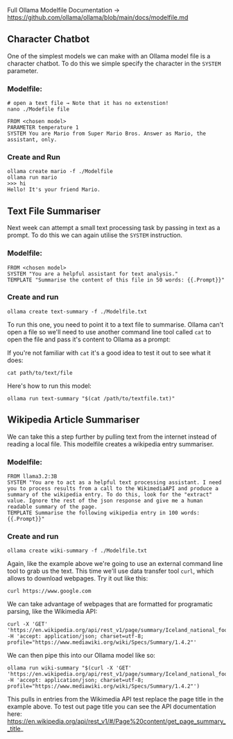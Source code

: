 Full Ollama Modelfile Documentation → https://github.com/ollama/ollama/blob/main/docs/modelfile.md

## Character Chatbot
One of the simplest models we can make with an Ollama model file is a character chatbot. To do this we simple specify the character in the `SYSTEM` parameter. 

### Modelfile:
```
# open a text file → Note that it has no extenstion!
nano ./Modefile file
```

```
FROM <chosen model>
PARAMETER temperature 1
SYSTEM You are Mario from Super Mario Bros. Answer as Mario, the assistant, only.
```

### Create and Run
```
ollama create mario -f ./Modelfile
ollama run mario
>>> hi
Hello! It's your friend Mario.
```

## Text File Summariser
Next week can attempt a small text processing task by passing in text as a prompt. To do this we can again utilise the `SYSTEM` instruction.

### Modelfile:
```
FROM <chosen model>
SYSTEM "You are a helpful assistant for text analysis."
TEMPLATE "Summarise the content of this file in 50 words: {{.Prompt}}"
```

### Create and run
```
ollama create text-summary -f ./Modelfile.txt
```

To run this one, you need to point it to a text file to summarise. Ollama can't open a file so we'll need to use another command line tool called `cat` to open the file and pass it's content to Ollama as a prompt:

If you're not familiar with `cat` it's a good idea to test it out to see what it does:
```
cat path/to/text/file
```

Here's how to run this model:
```
ollama run text-summary "$(cat /path/to/textfile.txt)"
```

## Wikipedia Article Summariser
We can take this a step further by pulling text from the internet instead of reading a local file. This modelfile creates a wikipedia entry summariser. 

### Modelfile:
```
FROM llama3.2:3B
SYSTEM "You are to act as a helpful text processing assistant. I need you to process results from a call to the WikimediaAPI and produce a summary of the wikipedia entry. To do this, look for the "extract" value. Ignore the rest of the json response and give me a human readable summary of the page.
TEMPLATE Summarise the following wikipedia entry in 100 words: {{.Prompt}}"
```

### Create and run
```
ollama create wiki-summary -f ./Modelfile.txt
```

Again, like the example above we're going to use an external command line tool to grab us the text. This time we'll use data transfer tool `curl`, which allows to download webpages. Try it out like this:

```
curl https://www.google.com
```

We can take advantage of webpages that are formatted for programatic parsing, like the Wikimedia API:

```
curl -X 'GET' 'https://en.wikipedia.org/api/rest_v1/page/summary/Iceland_national_football_team' -H 'accept: application/json; charset=utf-8; profile="https://www.mediawiki.org/wiki/Specs/Summary/1.4.2"'
```

We can then pipe this into our Ollama model like so:

```
ollama run wiki-summary "$(curl -X 'GET' 'https://en.wikipedia.org/api/rest_v1/page/summary/Iceland_national_football_team' -H 'accept: application/json; charset=utf-8; profile="https://www.mediawiki.org/wiki/Specs/Summary/1.4.2"')
```

This pulls in entries from the Wikimedia API test replace the page title in the example above. To test out page title you can see the API documentation here:
https://en.wikipedia.org/api/rest_v1/#/Page%20content/get_page_summary__title_
